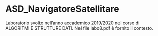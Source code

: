 # ASD_NavigatoreSatellitare
Laboratorio svolto nell’anno accademico 2019/2020 nel corso di ALGORITMI E STRUTTURE DATI. 
Nel file labo8.pdf è fornito il contesto.
